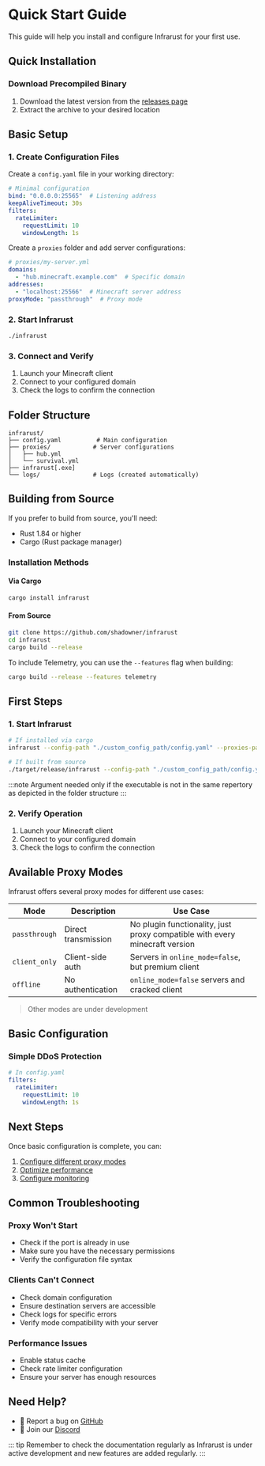 # Quick Start Guide

This guide will help you install and configure Infrarust for your first use.

## Quick Installation

### Download Precompiled Binary

1. Download the latest version from the [releases page](https://github.com/shadowner/infrarust/releases)
2. Extract the archive to your desired location

## Basic Setup

### 1. Create Configuration Files

Create a `config.yaml` file in your working directory:

```yaml
# Minimal configuration
bind: "0.0.0.0:25565"  # Listening address
keepAliveTimeout: 30s
filters:
  rateLimiter:
    requestLimit: 10
    windowLength: 1s
```

Create a `proxies` folder and add server configurations:

```yaml
# proxies/my-server.yml
domains:
  - "hub.minecraft.example.com"  # Specific domain
addresses:
  - "localhost:25566"  # Minecraft server address
proxyMode: "passthrough"  # Proxy mode
```

### 2. Start Infrarust

```bash
./infrarust
```

### 3. Connect and Verify

1. Launch your Minecraft client
2. Connect to your configured domain
3. Check the logs to confirm the connection

## Folder Structure

```
infrarust/
├── config.yaml          # Main configuration
├── proxies/            # Server configurations
│   ├── hub.yml
│   └── survival.yml
├── infrarust[.exe]
└── logs/               # Logs (created automatically)
```

## Building from Source

If you prefer to build from source, you'll need:

- Rust 1.84 or higher
- Cargo (Rust package manager)

### Installation Methods

#### Via Cargo

```bash
cargo install infrarust
```

#### From Source

```bash
git clone https://github.com/shadowner/infrarust
cd infrarust
cargo build --release
```

To include Telemetry, you can use the `--features` flag when building:

```bash
cargo build --release --features telemetry
```

## First Steps

### 1. Start Infrarust

```bash
# If installed via cargo
infrarust --config-path "./custom_config_path/config.yaml" --proxies-path "./custom_proxies_path/"

# If built from source
./target/release/infrarust --config-path "./custom_config_path/config.yaml" --proxies-path "./custom_proxies_path/"
```

:::note
Argument needed only if the executable is not in the same repertory as depicted in the folder structure
:::

### 2. Verify Operation

1. Launch your Minecraft client
2. Connect to your configured domain
3. Check the logs to confirm the connection

## Available Proxy Modes

Infrarust offers several proxy modes for different use cases:

| Mode | Description | Use Case |
|------|-------------|----------|
| `passthrough` | Direct transmission | No plugin functionality, just proxy compatible with every minecraft version |
| `client_only` | Client-side auth | Servers in `online_mode=false`, but premium client |
| `offline` | No authentication | `online_mode=false` servers and cracked client |

> Other modes are under development

## Basic Configuration

### Simple DDoS Protection

```yaml
# In config.yaml
filters:
  rateLimiter:
    requestLimit: 10
    windowLength: 1s
```

## Next Steps

Once basic configuration is complete, you can:

1. [Configure different proxy modes](../proxy/modes/)
2. [Optimize performance](../proxy/performance)
3. [Configure monitoring](../quickstart/deployment.md)

## Common Troubleshooting

### Proxy Won't Start

- Check if the port is already in use
- Make sure you have the necessary permissions
- Verify the configuration file syntax

### Clients Can't Connect

- Check domain configuration
- Ensure destination servers are accessible
- Check logs for specific errors
- Verify mode compatibility with your server

### Performance Issues

- Enable status cache
- Check rate limiter configuration
- Ensure your server has enough resources

## Need Help?

- 🐛 Report a bug on [GitHub](https://github.com/shadowner/infrarust/issues)
- 💬 Join our [Discord](https://discord.gg/sqbJhZVSgG)

::: tip
Remember to check the documentation regularly as Infrarust is under active development and new features are added regularly.
:::
